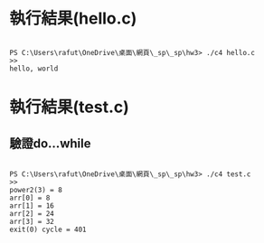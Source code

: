 # 執行結果(hello.c)

``` 

PS C:\Users\rafut\OneDrive\桌面\網頁\_sp\_sp\hw3> ./c4 hello.c
>>
hello, world

``` 

# 執行結果(test.c)
## 驗證do…while

``` 

PS C:\Users\rafut\OneDrive\桌面\網頁\_sp\_sp\hw3> ./c4 test.c 
>>
power2(3) = 8
arr[0] = 8
arr[1] = 16
arr[2] = 24
arr[3] = 32
exit(0) cycle = 401

``` 
